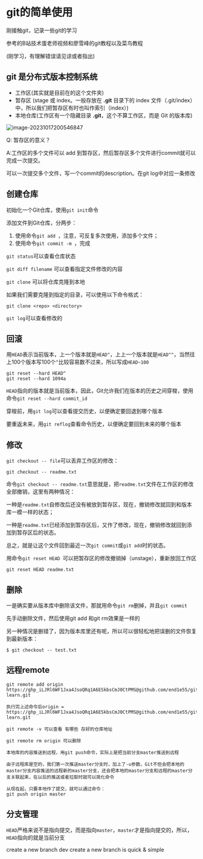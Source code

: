 # git的简单使用
刚接触git，记录一些git的学习

参考的B站技术蛋老师视频和廖雪峰的git教程以及菜鸟教程

(刚学习，有理解错误请见谅或者指出)



## git 是分布式版本控制系统

- 工作区(其实就是目前在的这个文件夹)
- 暂存区 (stage 或 index。一般存放在 **.git** 目录下的 index 文件（.git/index）中，所以我们把暂存区有时也叫作索引（index）)
- 本地仓库(工作区有一个隐藏目录 **.git**，这个不算工作区，而是 Git 的版本库)

![image-20231017200546847](C:\Users\admin\Desktop\test\git-learn\README.assets\image-20231017200546847.png)



Q: 暂存区的意义？

A:工作区的多个文件可以 add 到暂存区，然后暂存区多个文件进行commit就可以完成一次提交。

可以一次提交多个文件，写一个commit的description。在git log中对应一条修改



## 创建仓库

初始化一个Git仓库，使用`git init`命令

添加文件到Git仓库，分两步：

1. 使用命令`git add `，注意，可反复多次使用，添加多个文件；
2. 使用命令`git commit -m `，完成

`git status`可以查看仓库状态

`git diff filename` 可以查看指定文件修改的内容

`git clone` 可以将仓库克隆到本地

如果我们需要克隆到指定的目录，可以使用以下命令格式：

```
git clone <repo> <directory>
```

`git log`可以查看修改的



## 回滚

用`HEAD`表示当前版本，上一个版本就是`HEAD^`，上上一个版本就是`HEAD^^`，当然往上100个版本写100个`^`比较容易数不过来，所以写成`HEAD~100`

```
git reset --hard HEAD^
git reset --hard 1094a
```

`HEAD`指向的版本就是当前版本，因此，Git允许我们在版本的历史之间穿梭，使用命令`git reset --hard commit_id`

穿梭前，用`git log`可以查看提交历史，以便确定要回退到哪个版本

要重返未来，用`git reflog`查看命令历史，以便确定要回到未来的哪个版本



## 修改

`git checkout -- file`可以丢弃工作区的修改：

```
git checkout -- readme.txt
```

命令`git checkout -- readme.txt`意思就是，把`readme.txt`文件在工作区的修改全部撤销，这里有两种情况：

一种是`readme.txt`自修改后还没有被放到暂存区，现在，撤销修改就回到和版本库一模一样的状态；

一种是`readme.txt`已经添加到暂存区后，又作了修改，现在，撤销修改就回到添加到暂存区后的状态。

总之，就是让这个文件回到最近一次`git commit`或`git add`时的状态。



用命令`git reset HEAD `可以把暂存区的修改撤销掉（unstage），重新放回工作区

```
git reset HEAD readme.txt
```

## 删除

一是确实要从版本库中删除该文件，那就用命令`git rm`删掉，并且`git commit`

先手动删除文件，然后使用git add 和git rm效果是一样的

另一种情况是删错了，因为版本库里还有呢，所以可以很轻松地把误删的文件恢复到最新版本：

```
$ git checkout -- test.txt
```

## 远程remote

```
git remote add origin  https://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@github.com/end1e55/git-learn.git

执行完上述命令后origin =  https://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@github.com/end1e55/git-learn.git
```

```
git remote -v 可以查看 有哪些 存好的仓库地址

git remote rm origin 可以删除
```

```
本地库的内容推送到远程，用git push命令，实际上是把当前分支master推送到远程

由于远程库是空的，我们第一次推送master分支时，加上了-u参数，Git不但会把本地的master分支内容推送的远程新的master分支，还会把本地的master分支和远程的master分支关联起来，在以后的推送或者拉取时就可以简化命令

从现在起，只要本地作了提交，就可以通过命令：
git push origin master
```



## 分支管理

`HEAD`严格来说不是指向提交，而是指向`master`，`master`才是指向提交的，所以，`HEAD`指向的就是当前分支


create a new branch dev
create a new branch is quick & simple
